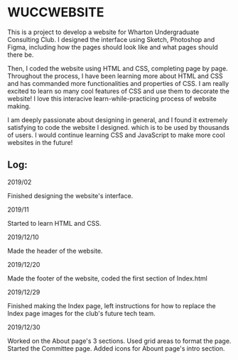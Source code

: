 # WUCCWEBSITE

This is a project to develop a website for Wharton Undergraduate Consulting Club. I designed the interface using Sketch, Photoshop and Figma, including how the pages should look like and what pages should there be. 

Then, I coded the website using HTML and CSS, completing page by page. Throughout the process, I have been learning more about HTML and CSS and has commanded more functionalities and properties of CSS. I am really excited to learn so many cool features of CSS and use them to decorate the website! I love this interacive learn-while-practicing process of website making. 

I am deeply passionate about designing in general, and I found it extremely satisfying to code the website I designed. which is to be used by thousands of users. I would continue learning CSS and JavaScript to make more cool websites in the future!

## Log: 

2019/02

Finished designing the website's interface.

2019/11

Started to learn HTML and CSS.

2019/12/10

Made the header of the website.

2019/12/20

Made the footer of the website, coded the first section of Index.html

2019/12/29

Finished making the Index page, left instructions for how to replace the Index page images for the club's future tech team. 

2019/12/30

Worked on the About page's 3 sections. Used grid areas to format the page.
Started the Committee page.
Added icons for Abount page's intro section.
